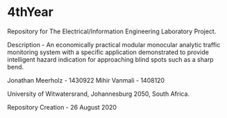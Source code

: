# 4thYear
Repository for The Electrical/Information Engineering Laboratory Project.

Description - An economically practical modular monocular analytic traffic monitoring system with a specific application demonstrated to provide intelligent hazard indication for approaching blind spots such as a sharp bend.

Jonathan Meerholz - 1430922
Mihir Vanmali - 1408120

University of Witwatersrand,
Johannesburg 2050,
South Africa.


Repository Creation - 26 August 2020
